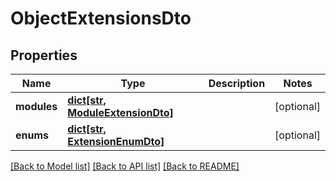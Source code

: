 # ObjectExtensionsDto


## Properties
Name | Type | Description | Notes
------------ | ------------- | ------------- | -------------
**modules** | [**dict[str, ModuleExtensionDto]**](ModuleExtensionDto.md) |  | [optional] 
**enums** | [**dict[str, ExtensionEnumDto]**](ExtensionEnumDto.md) |  | [optional] 

[[Back to Model list]](../README.md#documentation-for-models) [[Back to API list]](../README.md#documentation-for-api-endpoints) [[Back to README]](../README.md)


